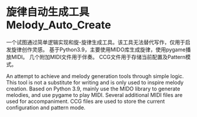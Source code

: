 # 旋律自动生成工具 Melody_Auto_Create

一个试图通过简单逻辑实现和旋-旋律生成工具。该工具无法替代写作，仅用于启发旋律创作灵感。
基于Python3.9，主要使用MIDO库生成旋律，使用pygame播放MIDI。
几个附加MIDI文件用于伴奏。
CCG文件用于存储当前配置及Pattern模式。


An attempt to achieve and melody generation tools through simple logic. This tool is not a substitute for writing and is only used to inspire melody creation. Based on Python 3.9, mainly use the MIDO library to generate melodies, and use pygame to play MIDI. Several additional MIDI files are used for accompaniment. CCG files are used to store the current configuration and pattern mode.
